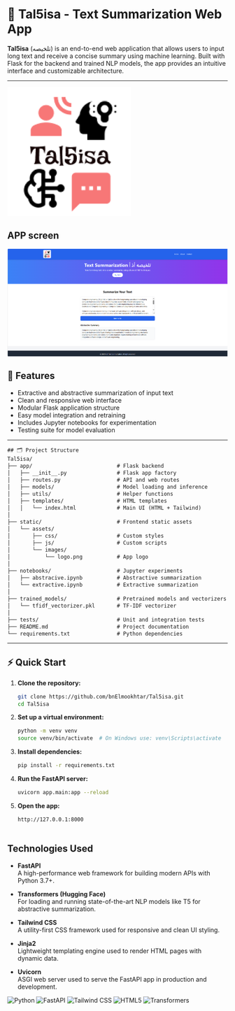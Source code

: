 # 🧠 Tal5isa - Text Summarization Web App

**Tal5isa** (تلخيصه) is an end-to-end web application that allows users to input long text and receive a concise summary using machine learning. Built with Flask for the backend and trained NLP models, the app provides an intuitive interface and customizable architecture.

---

![Logo](static/assets/images/logo.png)

## APP screen
![screen](https://github.com/bnElmookhtar/NLP-Demos/blob/main/Tal5isa/app/static/assets/images/app-page.png?raw=true)


## 🚀 Features

- Extractive and abstractive summarization of input text
- Clean and responsive web interface
- Modular Flask application structure
- Easy model integration and retraining
- Includes Jupyter notebooks for experimentation
- Testing suite for model evaluation

---

```
## 🗂️ Project Structure
Tal5isa/
├── app/                           # Flask backend
│   ├── __init__.py                # Flask app factory
│   ├── routes.py                  # API and web routes
│   ├── models/                    # Model loading and inference
│   ├── utils/                     # Helper functions
│   ├── templates/                 # HTML templates
│   │   └── index.html             # Main UI (HTML + Tailwind)
│
├── static/                        # Frontend static assets
│   └── assets/
│       ├── css/                   # Custom styles
│       ├── js/                    # Custom scripts
│       └── images/
│           └── logo.png           # App logo
│
├── notebooks/                     # Jupyter experiments
│   ├── abstracive.ipynb           # Abstractive summarization
│   └── extractive.ipynb           # Extractive summarization
│
├── trained_models/                # Pretrained models and vectorizers
│   └── tfidf_vectorizer.pkl       # TF-IDF vectorizer
│
├── tests/                         # Unit and integration tests
├── README.md                      # Project documentation
└── requirements.txt               # Python dependencies
````

---

## ⚡ Quick Start

1. **Clone the repository:**
   ```sh
   git clone https://github.com/bnElmookhtar/Tal5isa.git
   cd Tal5isa


2. **Set up a virtual environment:**
      ```sh
   python -m venv venv
   source venv/bin/activate  # On Windows use: venv\Scripts\activate

3. **Install dependencies:**
   ```sh
   pip install -r requirements.txt

4. **Run the FastAPI server:**
   ```sh
   uvicorn app.main:app --reload

5. **Open the app:**
   ```sh
   http://127.0.0.1:8000
   


##  Technologies Used

- **FastAPI**  
  A high-performance web framework for building modern APIs with Python 3.7+.

- **Transformers (Hugging Face)**  
  For loading and running state-of-the-art NLP models like T5 for abstractive summarization.

- **Tailwind CSS**  
  A utility-first CSS framework used for responsive and clean UI styling.

- **Jinja2**  
  Lightweight templating engine used to render HTML pages with dynamic data.

- **Uvicorn**  
  ASGI web server used to serve the FastAPI app in production and development.

![Python](https://img.shields.io/badge/Python-3.10-blue?logo=python)
![FastAPI](https://img.shields.io/badge/FastAPI-Framework-00cc99?logo=fastapi)
![Tailwind CSS](https://img.shields.io/badge/Tailwind_CSS-Utility--First-38bdf8?logo=tailwindcss)
![HTML5](https://img.shields.io/badge/HTML-5-orange?logo=html5)
![Transformers](https://img.shields.io/badge/Transformers-HuggingFace-yellow?logo=huggingface)


